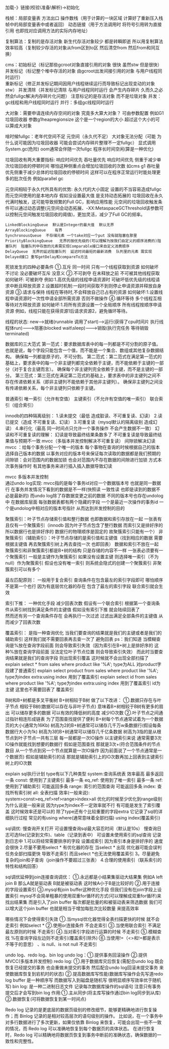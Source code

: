 加载-》链接(校验\准备\解析)->初始化

栈帧：局部变量表 方法出口  操作数栈（用于计算的一块区域 计算好了重新压入栈帧中的局部变量表中或者返回） 动态链接（用于方法调用时 将符号引用转为直接引用 也即找对应调用方法的实际内存地址）

复制算法：复制的是存活对象 新生代存活对象较少 都是转瞬即逝 所以用复制算法效率较高（复制较少存活的对象从from区到to区 然后清空from 然后from和同互换）

cms：初始标记（标记那些gcroot对象直接引用的对象 很快 虽然stw 但是很快）   并发标记（标记整个堆中存活的对象 由gcroot出发间接引用的对象 与用户线程同时运行）   
重新标记（修正并发标记期间因用户线程继续运行而导致标记出现变动的对象 stw）  并发清除（并发标记清除 与用户线程同时运行 会产生内存碎片 久而久之必然会fullgc解决内存碎片化问题）
注意标记的是存活对象 而不是垃圾对象
并发：gc线程和用户线程同时运行
并行：多组gc线程同时运行

大对象：需要申请连续内存空间的对象 究竟多大算大对象？ 可由参数配置 例如G1垃圾回收器 参数g1heapregionsize 这个是一个region的大小 超过这个大小的可以算成大对象

啥时候fullgc：老年代空间不足   元空间（永久代不足） 大对象无法分配（可能 为什么说可能因为垃圾回收器 可能会尝试内存碎片整理不一定fullgc） 显式调用System.gc(危险)  oom通常会伴随一次fullgc    程序长时间空闲(算是一种优化)


垃圾回收有两大重要指标: 响应时间优先 吞吐量优先
响应时间优先 侧重于减少单次垃圾回收的停顿时间 哪怕这种侧重点会增加垃圾回收的次数 如cms g1
吞吐量优先侧重于减少总体的垃圾回收的停顿时间 这样可以在程序正常运行时能处理更多的批次任务 例如parallel gc

元空间相较于永久代所具有的优势:
永久代的大小固定 设置的不当容易造成fullgc  而元空间使用的是本地内存 假如没设置最大值 是支持动态拓展的
垃圾回收在永久代满时触发，这可能导致频繁的Full GC，影响应用性能  元空间的垃圾回收触发条件可以通过动态调整(元空间会动态拓展、-XX:MetaspaceGCThreshold该参数可以控制元空间触发垃圾回收的阈值)，更加灵活，减少了Full GC的频率。

	LinkedBlockingQueue  默认是Integer的最大值  默认无界
	ArrayBlockingQueue    有界
	SynchronousQueue  不存储元素 一个take对应一个put 没有就阻塞在那里
	PriorityBlockingQueue   无界的按优先级的(可以理解为按我们自定义的顺序消费的)阻塞队列  阻塞队列中存放的元素需实现Comparable接口来自定义消费顺序
	DelayQueue  无界的延迟阻塞队列  延迟时间最短的最新消费  队列里的元素 需实现Delayed接口 重写getDelay和compareTo方法

死锁发生的四种必要条件
①.互斥 同一时间 只有一个线程获取到资源  如何破坏 不讨论 没必要破坏互斥 没意义
②.不可剥夺  在未释放之前 不可被其他线程获取  如何破坏:  可被剥夺 例如:1.高优先级的线程申请资源时 可破坏低优先级的线程请求中断且释放资源   2.设置超时机制:一段时间获取不到则停止申请资源并释放自身资源
③.请求与保持  线程在等待时,不会释放自己已占有的资源 如何破坏:1.设置线程申请资源时一次性申请全部所需资源 否则不做操作
④.循环等待 多个线程互相等待对方释放资源  如何破坏:1.将所有资源设置一个全局顺序 所有线程按顺序申请资源 例如，线程只能在获得资源1后请求资源2，避免循环等待。


线程的状态: new-->就绪(runnable 调用了start)-->运行(获得了cpu时间片 执行线程体run)--->阻塞(blocked wait\sleep)--->销毁(执行完任务 等待销毁terminated)


数据库的三大范式
第一范式：要求数据库表中的每一列都是不可分割的原子值。也就是说，每个字段只能包含一个值，而不能是一个集合、数组或其他复杂数据结构。 确保每一列都是原子的，不可分割。
第二范式：第二范式在满足第一范式的基础上，要求表中的每一个非主键列都完全依赖于主键，而不能依赖于主键的一部分（对于复合主键而言）。 确保每个非主键列完全依赖于主键，而不是主键的一部分。
第三范式：第三范式在满足第二范式的基础上，要求表中的非主键列之间不存在传递依赖关系（即非主键列不能依赖于其他非主键列）。           确保非主键列之间没有传递依赖关系，每个非主键列只依赖于主键。

普通索引  唯一索引（允许有空值） 主键索引（不允许有空值的唯一索引） 联合索引（组合索引）


innodb的四种隔离级别：
1.读未提交（最低 造成脏读、不可重复读、幻读）
2.读已提交（造成 不可重复读、幻读）
3.可重复读（mysql默认的隔离级别 造成幻读）
4.串行化（最高 同一时间点只允许一个事务操作  不会产生数据不一致）
幻读和不可重复读的理解：  幻读是导致最终结果条数多了   不可重复读是导致最终结果值与预期不一致    mvcc（多版本并发控制解决不可重复读）  间隙锁解决幻读
mvcc ：给每个事务分配一个唯一的版本  每个事物在查询的时候根据自己的版本选择自己版本的数据 以事务对应的版本号来保证每次读取的数据都是我们预期的
间隙锁：会对范围内的数据加锁 也会对范围内不存在数据的间隙进行加锁 方式本次事务操作时 有其他事务来进行插入插入数据导致幻读

mvcc 多版本并发控制  
通过undo log实现:  mvcc指的是每个事务id对应一个数据版本号  也就是同一数据行 在事务并发情况下看到的数据是不一样(快照读 一致性读 也即是读到的数据不必是最新的)  而undo log除了存数据变更之前的数据 不同的版本号也存在undolog中
在数据库层面  每张数据表都有两个隐藏的字段 一个是最近一次操作的事务id 一个是undolog中相对应的版本号指针  从而达到并发控制的目的

聚簇索引：叶子节点存储索引值和整行数据  也即数据和索引存放在一起   一张表有且仅有一个聚簇索引（innodb 因为叶子节点包含了整行数据 而索引又是排好序的 所以数据行也是排好序的  数据行的物理顺序是固定的 故聚簇索引只能有一个）
非聚簇索引（辅助索引）：叶子节点存储的是索引值和主键值（找到相应的数据  需要根据主键值 再去聚簇索引树上再去查找一次 也即回表） 数据和索引不放在一起
聚簇索引和非聚簇索引都是B+树的结构  只是存储的内容不一样
一张表必须要有一个聚簇索引 一般是主键作为聚簇索引 如果没有设置主键 则选择唯一索引（不为null）作为聚簇索引  假设也没有唯一索引 则系统会隐式的创建一个聚簇索引
非聚簇索引可以有多个

最左匹配原则：
一般用于复合索引  查询条件在包含最左的索引字段即可 哪怕顺序不是第一个也行 因为有底层优化器的存在 包含了最左的索引字段 联合索引就会生效

索引下推：
一种优化手段  减少回表次数  假设有一个联合索引 根据第一个查询条件从索引树找到满足条件的主键值 假如没有索引下推 就会陆续回表了  
然而还有另一个查询条件存在  会再执行一次过滤 过滤出满足全部条件的主键值 从而减少了回表次数

覆盖索引：
是指一种查询优化  当我们要查询的结果就是我们的主键或者是我们的辅助索引 这样我们就不需要回表再去查一次了  避免回表
ps：我们知道  当模糊查询是%放在查询字段前面 则会导致索引失效（因为索引在B+树上是排好序的 这种%放在查询字段前面 没法定位叶子节点位置 则会导致索引失效）   而此时当要查询结果就是我们的查询字段 则出现索引覆盖 这时候就不会出现全部扫描了
explain select * from sales where product like '%A';  type为ALL   对product字段建了普通索引
explain select product from sales where product like '%A';   type为index  extra:using index  用到了覆盖索引
explain select id from sales where product like '%A';		type为index extra:using index  用到了覆盖索引   id为主键  这里也不需要回表了 覆盖索引


B树和B+树都是多叉平衡树
B+树相较于B树 做了以下改进：
①.数据只存在与叶子节点 相较于B树(数据可以存在与非叶子节点) 意味着B+树相较于B树有更多的扇出  可以储存更多的数据 可以有效的降低树的高度 减少IO次数
②.叶子节点之间通过指针相连形成链表  为了范围查找提供了便利
B+树每个节点通常试着为一个数据页的大小(通常为16Kb) 树高为2的B+树通常可以储存几千万w条数据行(假设每条数据行大小为1k)  树高为3的B+树通常可以储存几千亿条数据
树高为3指的是从根节点到叶子节点一共有三层  每一层都是一次IO操作  以主键索引来说 通常需要3次IO操作就能找到想要的数据行   假如是范围查找 那就是3次+(符合范围条件的节点数目 从一个节点到另一个节点就算是一次IO操作 因为前面说了一个节点通常是一个数据页)
假如是辅助索引的话 那就是辅助索引上的IO次数再加上回表到主键索引树上的IO次数


explain sql执行计划
type有以下几种类型
system:查询系统表  效率最高 最多返回一条
const: 使用到了主键索引   最多一条
eq_ref: 使用到了唯一索引  最多一条
ref: 使用到了辅助索引  可能返回多条
range: 索引的范围查询  可能返回多条
index: 查找所有索引树
all: 全表扫描
效率(一般来说): system>const>eq_ref>ref>range>index>all   优化的时候至少优化到range级别  为什么说是一般来说  因为type为index不一定效率就不行  有可能是发生了索引覆盖 这时候效率还是可以的
除了type还有个比较重要的字段extra  它记录了sql的详细执行过程  常见的有using where(通常意味着全部扫描)  using index(覆盖索引)

sql调优:
慢查询开关打开  可设置慢查询sql最大容忍时间（默认是10s）  慢查询日志可选file(记录到文件)、table（记录到表中）   可设置未使用索引的sql查询 记录到日志中
1.可以将经常需要排序的字段 设置成索引 因为索引本身是排好序的 速度会很快
2.尽量不要用select *  有优化器的存在 当select * 出现  优化器可能会误判 任务全部扫描更快 导致不走索引 而且select *也无法使用覆盖索引
3。尽量避免复杂的join和子查询（join操作不要超过三张表）
4.合理的使用索引（联系索引的特性和结构回答）

sql调优延伸到join连接查询调优：
①.永远都是小结果集驱动大结果集  例如A left join B 那么A就是驱动表  B就是被驱动表  这时候A小于B是比较好的
②.用于连接的字段设置索引
③.mysql有join buffer这种优化手段 但我们没有在join字段上设置索引 mysql不会简单粗暴的使用双重for循环的方式(可以理解成双重for循环)来找出结果集   而是引入了join buffer 每次都是批量的和被驱动表来筛选数据
我们可以增大这个join buffer  也就是相当于增加每批次比较数量  来提高效率

哪些情况下会使得索引失效
①.当mysql优化器觉得全表扫描更快的时候 就不会走索引 例如select *
②.使用or连接条件 不会走索引
③.当使用联合索引 不满足最左原则的时候 不走索引
④.当对索引字段进行运算的时候 不走索引
⑤.模糊查找 %在查询字段左边则不走索引(覆盖索引除外)
⑥.当使用!=（<>和!=都是表示不等于的意思） 、is null、is not null  不走索引


undo log、redo log、bin log
undo log：①.提供事务回滚操作   ②.提供MVCC(多版本并发控制)
redo log: ①.用于数据库灾后恢复(需配合undo log 既会恢复已经提交的事务 也会重做未提交的事务 然后配合undo log回滚未提交事务 来使数据库恢复到宕机时的状态)  ②.提高数据库写性能(数据库写操作会先写道redo log buffer 是一种顺序写 而数据写入到磁盘是随机写 很明显顺序写效率优于随机写)
bin log: 是一种二进制日志文件  记录每次数据库操作的sql语句  注意只有事务提交后才会写到bin log  作用:①.主从同步(将主库写操作通过bin log同步到从库)  ②.数据恢复(可将数据恢复到某一时间点)

Redo log 记录的是更底层的数据页级别的修改细节，能够更精确地进行恢复操作；而 Binlog 记录的是相对较高层次的语句级别的操作。
比如说，在一个事务中对多行数据进行了多次更新，如果仅依靠 Binlog 来恢复，可能会出现一些不一致的情况，而 Redo log 可以准确地恢复到每个数据页的具体状态。
在进行恢复时，Redo log 可以精确地将数据页恢复到事务中断前的准确状态，确保数据的一致性和完整性。

